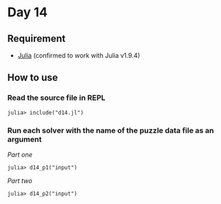 # Day 14

## Requirement

* [Julia](https://julialang.org/) (confirmed to work with Julia v1.9.4)

## How to use

### Read the source file in REPL

```console
julia> include("d14.jl")
```

### Run each solver with the name of the puzzle data file as an argument

*Part one*

```console
julia> d14_p1("input")
```

*Part two*

```console
julia> d14_p2("input")
```
